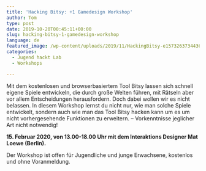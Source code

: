 ```yaml
---
title: 'Hacking Bitsy: +1 Gamedesign Workshop'
author: Tom
type: post
date: 2019-10-20T00:45:11+00:00
slug: hacking-bitsy-1-gamedesign-workshop
language: de
featured_image: /wp-content/uploads/2019/11/HackingBitsy-e1573263734436.jpg
categories:
  - Jugend hackt Lab
  - Workshops

---
```

Mit dem kostenlosen und browserbasiertem Tool Bitsy lassen sich schnell eigene Spiele entwickeln, die durch große Welten führen, mit Rätseln aber vor allem Entscheidungen herausfordern. Doch dabei wollen wir es nicht belassen. In diesem Workshop lernst du nicht nur, wie man solche Spiele entwickelt, sondern auch wie man das Tool Bitsy hacken kann um es um nicht vorhergesehende Funktionen zu erweitern. &#8211; Vorkenntnisse jeglicher Art nicht notwendig!

**15\. Februar 2020, von 13.00-18.00 Uhr mit dem Interaktions Designer Mat Loewe (Berlin).**

Der Workshop ist offen für Jugendliche und junge Erwachsene, kostenlos und ohne Voranmeldung.
